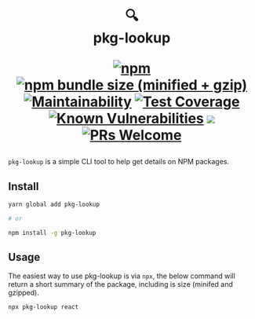 <h1 align="center">
  🔍 <br/>
  pkg-lookup

[![npm](https://img.shields.io/npm/v/pkg-lookup.svg?style=flat-square)](https://www.npmjs.com/package/pkg-lookup)
[![npm bundle size (minified + gzip)](https://img.shields.io/bundlephobia/minzip/pkg-lookup.svg?style=flat-square)](https://www.npmjs.com/package/pkg-lookup)
[![Maintainability](https://api.codeclimate.com/v1/badges/05e9e7a0d769002e1b89/maintainability)](https://codeclimate.com/github/mohtasmedia/pkg-lookup/maintainability)
[![Test Coverage](https://api.codeclimate.com/v1/badges/05e9e7a0d769002e1b89/test_coverage)](https://codeclimate.com/github/mohtasmedia/pkg-lookup/test_coverage)
[![Known Vulnerabilities](https://snyk.io/test/github/mohtasmedia/pkg-lookup/badge.svg?targetFile=package.json)](https://snyk.io/test/github/mohtasmedia/pkg-lookup?targetFile=package.json)
![](https://img.shields.io/badge/licence-MIT-blue.svg?style=flat-square)
[![PRs Welcome](https://img.shields.io/badge/PRs-welcome-brightgreen.svg?style=flat-square)](http://makeapullrequest.com)

</h1>

`pkg-lookup` is a simple CLI tool to help get details on NPM packages.

## Install

```sh
yarn global add pkg-lookup

# or

npm install -g pkg-lookup
```

## Usage

The easiest way to use pkg-lookup is via `npx`, the below command will return a short summary of the package, including is size (minifed and gzipped).

```sh
npx pkg-lookup react
```
